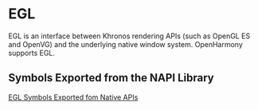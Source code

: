 
# EGL

EGL is an interface between Khronos rendering APIs (such as OpenGL ES and OpenVG) and the underlying native window system. OpenHarmony supports EGL.

## **Symbols Exported from the NAPI Library**

[EGL Symbols Exported fom Native APIs](egl-symbol.md)

